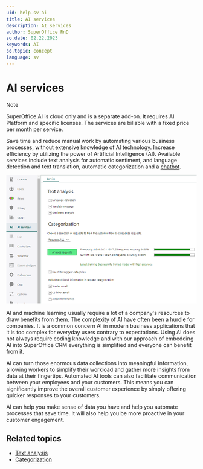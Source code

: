 ```yaml
---
uid: help-sv-ai
title: AI services
description: AI services
author: SuperOffice RnD
so.date: 02.22.2023
keywords: AI
so.topic: concept
language: sv
---
```


# AI services

> [!NOTE]
> SuperOffice AI is cloud only and is a separate add-on. It requires AI Platform and specific licenses. The services are billable with a fixed price per month per service.

Save time and reduce manual work by automating various business processes, without extensive knowledge of AI technology. Increase efficiency by utilizing the power of Artificial Intelligence (AI). Available services include text analysis for automatic sentiment, and language detection and text translation, automatic categorization and a [chatbot][3].

![SuperOffice artificial intelligence services -screenshot][img1]

AI and machine learning usually require a lot of a company's resources to draw benefits from them. The complexity of AI have often been a hurdle for companies. It is a common concern AI in modern business applications that it is too complex for everyday users contrary to expectations. Using AI does not always require coding knowledge and with our approach of embedding AI into SuperOffice CRM everything is simplified and everyone can benefit from it.

AI can turn those enormous data collections into meaningful information, allowing workers to simplify their workload and gather more insights from data at their fingertips. Automated AI tools can also facilitate communication between your employees and your customers. This means you can significantly improve the overall customer experience by simply offering quicker responses to your customers.

AI can help you make sense of data you have and help you automate processes that save time. It will also help you be more proactive in your customer engagement.

## Related topics

* [Text analysis][1]
* [Categorization][2]

<!-- Referenced links -->
[1]: text-analysis.md
[2]: categorization.md
[3]: ../../chat/learn/admin/channel-create.md#chatbot

<!-- Referenced images -->
[img1]: media/ai-services.png

